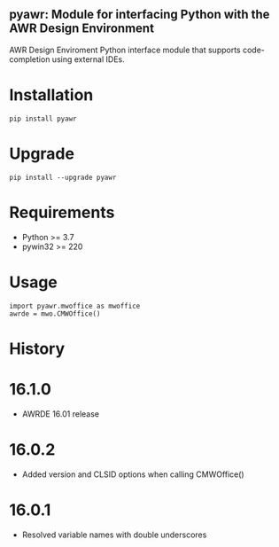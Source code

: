 ## pyawr: Module for interfacing Python with the AWR Design Environment 

AWR Design Enviroment Python interface module that supports code-completion using external IDEs. 

# Installation
    pip install pyawr

# Upgrade

    pip install --upgrade pyawr

# Requirements
* Python >= 3.7
* pywin32 >= 220

# Usage

    import pyawr.mwoffice as mwoffice
	awrde = mwo.CMWOffice()
	
# History

# 16.1.0
* AWRDE 16.01 release

# 16.0.2
* Added version and CLSID options when calling CMWOffice()

# 16.0.1
* Resolved variable names with double underscores